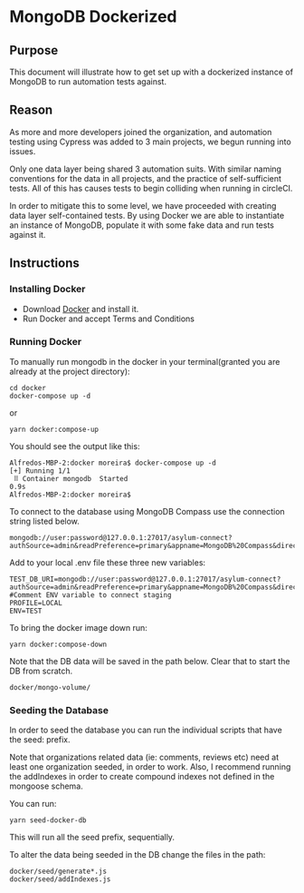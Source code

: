 # MongoDB Dockerized

## Purpose

This document will illustrate how to get set up with a dockerized instance of MongoDB to run automation tests against.

## Reason

As more and more developers joined the organization, and automation testing using Cypress was added to 3 main projects, we begun running into issues.

Only one data layer being shared 3 automation suits. With similar naming conventions for the data in all projects, and the practice of self-sufficient tests. All of this has causes tests to begin colliding when running in circleCI.

In order to mitigate this to some level, we have proceeded with creating data layer self-contained tests. By using Docker we are able to instantiate an instance of MongoDB, populate it with some fake data and run tests against it.

## Instructions

### Installing Docker

- Download [Docker](https://www.docker.com/products/docker-desktop) and install it.
- Run Docker and accept Terms and Conditions

### Running Docker

To manually run mongodb in the docker in your terminal(granted you are already at the project directory):

```
cd docker
docker-compose up -d
```

or

```
yarn docker:compose-up
```

You should see the output like this:

```
Alfredos-MBP-2:docker moreira$ docker-compose up -d
[+] Running 1/1
 ⠿ Container mongodb  Started                                               0.9s
Alfredos-MBP-2:docker moreira$
```

To connect to the database using MongoDB Compass use the connection string listed below.

```
mongodb://user:password@127.0.0.1:27017/asylum-connect?authSource=admin&readPreference=primary&appname=MongoDB%20Compass&directConnection=true&ssl=false
```

Add to your local .env file these three new variables:

```
TEST_DB_URI=mongodb://user:password@127.0.0.1:27017/asylum-connect?authSource=admin&readPreference=primary&appname=MongoDB%20Compass&directConnection=true&ssl=false
#Comment ENV variable to connect staging
PROFILE=LOCAL
ENV=TEST
```

To bring the docker image down run:

```
yarn docker:compose-down
```

Note that the DB data will be saved in the path below. Clear that to start the DB from scratch.

```
docker/mongo-volume/
```

### Seeding the Database

In order to seed the database you can run the individual scripts that have the seed: prefix.

Note that organizations related data (ie: comments, reviews etc) need at least one organization seeded, in order to work. Also, I recommend running the addIndexes in order to create compound indexes not defined in the mongoose schema.

You can run:

```
yarn seed-docker-db
```

This will run all the seed prefix, sequentially.

To alter the data being seeded in the DB change the files in the path:

```
docker/seed/generate*.js
docker/seed/addIndexes.js
```
